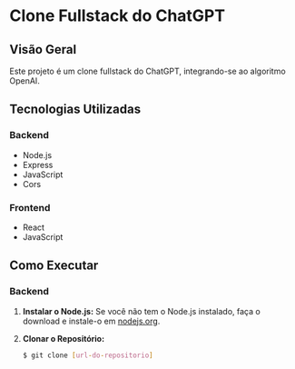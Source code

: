 # Clone Fullstack do ChatGPT

<!-- <p align="center">
<img src="" title="ChatGPT">
</p> -->

## Visão Geral

Este projeto é um clone fullstack do ChatGPT, integrando-se ao algoritmo OpenAI.

## Tecnologias Utilizadas

### Backend
- Node.js
- Express
- JavaScript
- Cors

### Frontend
- React
- JavaScript

## Como Executar

### Backend

1. **Instalar o Node.js:**
   Se você não tem o Node.js instalado, faça o download e instale-o em [nodejs.org](https://nodejs.org/).

2. **Clonar o Repositório:**
   ```sh
   $ git clone [url-do-repositorio]
